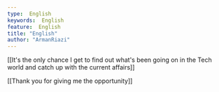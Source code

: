 ```yaml
---
type:  English
keywords:  English
feature:  English
title: "English"
author: "ArmanRiazi"
---
```



 [[It's the only chance I get to find out what's been going on in the Tech world and catch up with the current affairs]] 

 [[Thank you for giving me the opportunity]]